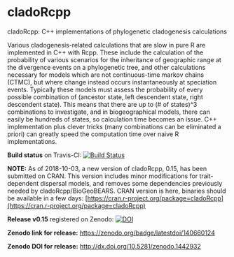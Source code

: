 # cladoRcpp
cladoRcpp: C++ implementations of phylogenetic cladogenesis calculations

Various cladogenesis-related calculations that are slow in pure R are implemented in C++ with Rcpp. These include the calculation of the probability of various scenarios for the inheritance of geographic range at the divergence events on a phylogenetic tree, and other calculations necessary for models which are not continuous-time markov chains (CTMC), but where change instead occurs instantaneously at speciation events.  Typically these models must assess the probability of every possible combination of (ancestor state, left descendent state, right descendent state).  This means that there are up to (# of states)^3 combinations to investigate, and in biogeographical models, there can easily be hundreds of states, so calculation time becomes an issue.  C++ implementation plus clever tricks (many combinations can be eliminated a priori) can greatly speed the computation time over naive R implementations.

**Build status** on Travis-CI: [![Build Status](https://travis-ci.org/nmatzke/cladoRcpp.svg?branch=master)](https://travis-ci.org/nmatzke/cladoRcpp)

**NOTE:** As of 2018-10-03, a new version of cladoRcpp, 0.15, has been submitted on CRAN. This version includes minor modifications for trait-dependent dispersal models, and removes some dependencies previously needed by cladoRcpp/BioGeoBEARS. CRAN version is here, binaries should be available in a few days: [https://cran.r-project.org/package=cladoRcpp](https://cran.r-project.org/package=cladoRcpp)

**Release v0.15** registered on Zenodo: [![DOI](https://zenodo.org/badge/140660124.svg)](https://zenodo.org/badge/latestdoi/140660124)

**Zenodo link for release:** https://zenodo.org/badge/latestdoi/140660124

**Zenodo DOI for release:** http://dx.doi.org/10.5281/zenodo.1442932
